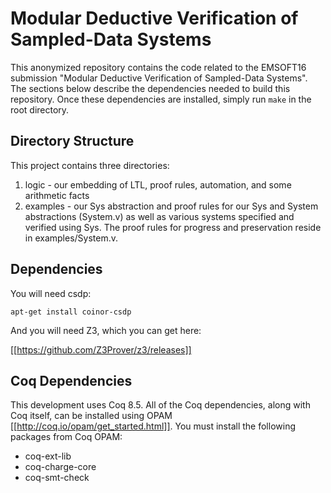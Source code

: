 Modular Deductive Verification of Sampled-Data Systems
==========

This anonymized repository contains the code related to the EMSOFT16 submission "Modular Deductive Verification of Sampled-Data Systems". The sections below describe the dependencies needed to build this repository. Once these dependencies are installed, simply run ```make``` in the root directory.

Directory Structure
-------------------
This project contains three directories:

1. logic - our embedding of LTL, proof rules, automation, and some arithmetic facts
2. examples - our Sys abstraction and proof rules for our Sys and System abstractions (System.v) as well as various systems specified and verified using Sys. The proof rules for progress and preservation reside in examples/System.v.

Dependencies
------------

You will need csdp:
```
apt-get install coinor-csdp
```

And you will need Z3, which you can get here:

[[https://github.com/Z3Prover/z3/releases]]

Coq Dependencies
----------------

This development uses Coq 8.5. All of the Coq dependencies, along with Coq itself, can be installed using OPAM [[http://coq.io/opam/get_started.html]]. You must install the following packages from Coq OPAM:

- coq-ext-lib
- coq-charge-core
- coq-smt-check
